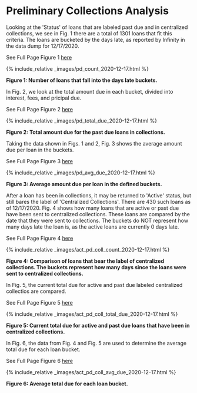 
# Preliminary Collections Analysis

Looking at the 'Status' of loans that are labeled past due and in centralized collections, we see in Fig. 1 there 
are a total of 1301 loans that fit this criteria. The loans are bucketed by the days late, as reported by Infinity 
in the data dump for 12/17/2020.

See Full Page Figure 1 [here](images/pd_count_2020-12-17.html)

{% include_relative _images/pd_count_2020-12-17.html %}

**Figure 1: Number of loans that fall into the days late buckets.**

In Fig. 2, we look at the total amount due in each bucket, divided into interest, fees, and pricipal due.

See Full Page Figure 2 [here](images/pd_total_due_2020-12-17.html)

{% include_relative _images/pd_total_due_2020-12-17.html %}

**Figure 2: Total amount due for the past due loans in collections.**

Taking the data shown in Figs. 1 and 2, Fig. 3 shows the average amount due per loan in the buckets.

See Full Page Figure 3 [here](images/pd_avg_due_2020-12-17.html)

{% include_relative _images/pd_avg_due_2020-12-17.html %}

**Figure 3: Average amount due per loan in the defined buckets.**

After a loan has been in collections, it may be returned to 'Active' status, but still bares the label of 
'Centralized Collections'. There are 430 such loans as of 12/17/2020. Fig. 4 shows how many loans that are active or 
past due have been sent to centralized collections. These loans are compared by the date that they were sent to 
collections. The buckets do NOT represent how many days late the loan is, as the active loans are currently 0 days late.

See Full Page Figure 4 [here](images/act_pd_coll_count_2020-12-17.html)

{% include_relative _images/act_pd_coll_count_2020-12-17.html %}

**Figure 4: Comparison of loans that bear the label of centralized collections. The buckets represent how many days 
since the loans were sent to centralized collections.**

In Fig. 5, the current total due for active and past due labeled centralized collectios are compared.

See Full Page Figure 5 [here](images/act_pd_coll_total_due_2020-12-17.html)

{% include_relative _images/act_pd_coll_total_due_2020-12-17.html %}

**Figure 5: Current total due for active and past due loans that have been in centralized collections.**

In Fig. 6, the data from Fig. 4 and Fig. 5 are used to determine the average total due for each loan bucket.

See Full Page Figure 6 [here](images/act_pd_coll_avg_due_2020-12-17.html)

{% include_relative _images/act_pd_coll_avg_due_2020-12-17.html %}

**Figure 6: Average total due for each loan bucket.**


